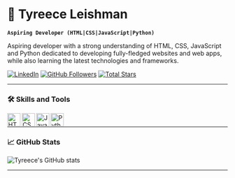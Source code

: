 # 🚀 Tyreece Leishman

**`Aspiring Developer (HTML|CSS|JavaScript|Python)`**

Aspiring developer with a strong understanding of HTML, CSS, JavaScript and Python dedicated to developing fully-fledged websites and web apps, while also learning the latest technologies and frameworks. 

<p align="left">
   <a href="https://linkedin.com/in/tyreece-leishman">
      <img alt="LinkedIn" title="Connect with me on LinkedIn" src="https://img.shields.io/badge/LinkedIn-%230077B5.svg?logo=linkedin&logoColor=white&style=for-the-badge&labelColor=0a66c2"/></a> 
   <a href="https://github.com/Tyreece-Leishman?tab=followers">
      <img alt="GitHub Followers" title="Follow me on Github" src="https://img.shields.io/github/followers/Tyreece-Leishman?color=236ad3&labelColor=1155ba&style=for-the-badge&logo=person-add&label=Follow&logoColor=white"/></a>
   <a href="https://github.com/Tyreece-Leishman?tab=repositories&sort=stargazers">
      <img alt="Total Stars" title="Total stars on GitHub" src="https://img.shields.io/github/stars/Tyreece-Leishman?color=55960c&style=for-the-badge&labelColor=488207&logo=star"/></a>
</p>

---

### 🛠️ Skills and Tools

<img align="left" alt="HTML" width="30px" src="https://cdn.jsdelivr.net/gh/devicons/devicon/icons/html5/html5-plain.svg"/>
<img align="left" alt="CSS" width="30px" src="https://cdn.jsdelivr.net/gh/devicons/devicon/icons/css3/css3-plain.svg"/>
<img align="left" alt="JavaScript" width="30px" src="https://cdn.jsdelivr.net/gh/devicons/devicon/icons/javascript/javascript-plain.svg"/>
<img align="left" alt="Python" width="30px" src="https://cdn.jsdelivr.net/gh/devicons/devicon/icons/python/python-plain.svg"/>
<br />

---

### 📈 GitHub Stats

![Tyreece's GitHub stats](https://github-readme-stats.vercel.app/api?username=tyreece-leishman&show_icons=true&theme=vue-dark)

---


